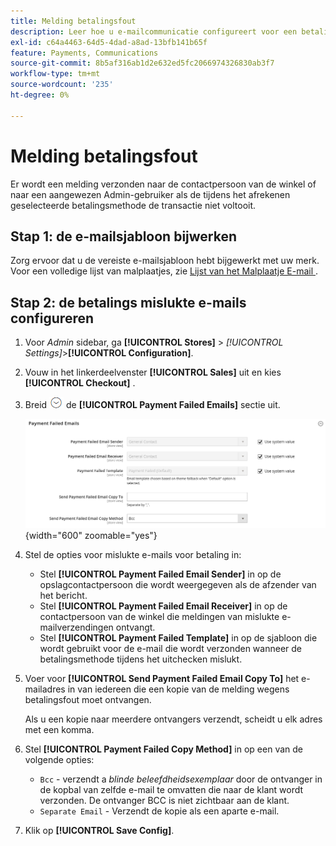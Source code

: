 ```yaml
---
title: Melding betalingsfout
description: Leer hoe u e-mailcommunicatie configureert voor een betalingsmethode die een transactie niet kan voltooien.
exl-id: c64a4463-64d5-4dad-a8ad-13bfb141b65f
feature: Payments, Communications
source-git-commit: 8b5af316ab1d2e632ed5fc2066974326830ab3f7
workflow-type: tm+mt
source-wordcount: '235'
ht-degree: 0%

---
```


# Melding betalingsfout

Er wordt een melding verzonden naar de contactpersoon van de winkel of naar een aangewezen Admin-gebruiker als de tijdens het afrekenen geselecteerde betalingsmethode de transactie niet voltooit.

## Stap 1: de e-mailsjabloon bijwerken

Zorg ervoor dat u de vereiste e-mailsjabloon hebt bijgewerkt met uw merk. Voor een volledige lijst van malplaatjes, zie [ Lijst van het Malplaatje E-mail ](../systems/email-templates.md#email-template-list).

## Stap 2: de betalings mislukte e-mails configureren

1. Voor _Admin_ sidebar, ga **[!UICONTROL Stores]** > _[!UICONTROL Settings]_>**[!UICONTROL Configuration]**.

1. Vouw in het linkerdeelvenster **[!UICONTROL Sales]** uit en kies **[!UICONTROL Checkout]** .

1. Breid ![ selecteur van de Uitbreiding ](../assets/icon-display-expand.png) de **[!UICONTROL Payment Failed Emails]** sectie uit.

   ![ Betaling Ontbroken E-mail ](../configuration-reference/sales/assets/checkout-payment-failed-emails.png){width="600" zoomable="yes"}

1. Stel de opties voor mislukte e-mails voor betaling in:

   - Stel **[!UICONTROL Payment Failed Email Sender]** in op de opslagcontactpersoon die wordt weergegeven als de afzender van het bericht.
   - Stel **[!UICONTROL Payment Failed Email Receiver]** in op de contactpersoon van de winkel die meldingen van mislukte e-mailverzendingen ontvangt.
   - Stel **[!UICONTROL Payment Failed Template]** in op de sjabloon die wordt gebruikt voor de e-mail die wordt verzonden wanneer de betalingsmethode tijdens het uitchecken mislukt.

1. Voer voor **[!UICONTROL Send Payment Failed Email Copy To]** het e-mailadres in van iedereen die een kopie van de melding wegens betalingsfout moet ontvangen.

   Als u een kopie naar meerdere ontvangers verzendt, scheidt u elk adres met een komma.

1. Stel **[!UICONTROL Payment Failed Copy Method]** in op een van de volgende opties:

   - `Bcc` - verzendt a _blinde beleefdheidsexemplaar_ door de ontvanger in de kopbal van zelfde e-mail te omvatten die naar de klant wordt verzonden. De ontvanger BCC is niet zichtbaar aan de klant.
   - `Separate Email` - Verzendt de kopie als een aparte e-mail.

1. Klik op **[!UICONTROL Save Config]**.
